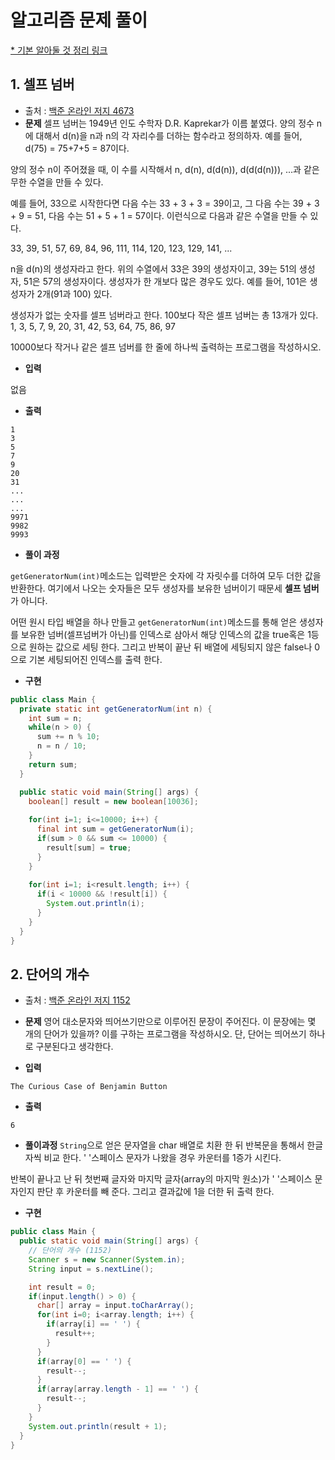 # 알고리즘 문제 풀이 

[* 기본 알아둘 것 정리 링크](https://github.com/ksu3101/TIL/blob/master/Algorithm/base.md)  
  
## 1. 셀프 넘버
- 출처 : [백준 온라인 저지 4673](https://www.acmicpc.net/problem/4673)
- **문제**
셀프 넘버는 1949년 인도 수학자 D.R. Kaprekar가 이름 붙였다. 양의 정수 n에 대해서 d(n)을 n과 n의 각 자리수를 더하는 함수라고 정의하자. 예를 들어, d(75) = 75+7+5 = 87이다.

양의 정수 n이 주어졌을 때, 이 수를 시작해서 n, d(n), d(d(n)), d(d(d(n))), ...과 같은 무한 수열을 만들 수 있다. 

예를 들어, 33으로 시작한다면 다음 수는 33 + 3 + 3 = 39이고, 그 다음 수는 39 + 3 + 9 = 51, 다음 수는 51 + 5 + 1 = 57이다. 이런식으로 다음과 같은 수열을 만들 수 있다.

33, 39, 51, 57, 69, 84, 96, 111, 114, 120, 123, 129, 141, ...

n을 d(n)의 생성자라고 한다. 위의 수열에서 33은 39의 생성자이고, 39는 51의 생성자, 51은 57의 생성자이다. 생성자가 한 개보다 많은 경우도 있다. 예를 들어, 101은 생성자가 2개(91과 100) 있다. 

생성자가 없는 숫자를 셀프 넘버라고 한다. 100보다 작은 셀프 넘버는 총 13개가 있다. 1, 3, 5, 7, 9, 20, 31, 42, 53, 64, 75, 86, 97

10000보다 작거나 같은 셀프 넘버를 한 줄에 하나씩 출력하는 프로그램을 작성하시오.

- **입력**

 없음

- **출력**

 ```
1
3
5
7
9
20
31
...
...
...
9971
9982
9993
 ```

- **풀이 과정**

`getGeneratorNum(int)`메소드는 입력받은 숫자에 각 자릿수를 더하여 모두 더한 값을 반환한다. 여기에서 나오는 숫자들은 모두 생성자를 보유한 넘버이기 때문세 **셀프 넘버**가 아니다.

어떤 원시 타입 배열을 하나 만들고 `getGeneratorNum(int)`메소드를 통해 얻은 생성자를 보유한 넘버(셀프넘버가 아닌)를 인덱스로 삼아서 해당 인덱스의 값을 true혹은 1등으로 원하는 값으로 세팅 한다.  그리고 반복이 끝난 뒤 배열에 세팅되지 않은 false나 0으로 기본 세팅되어진 인덱스를 출력 한다. 

- **구현**

```java
public class Main {  
  private static int getGeneratorNum(int n) {
    int sum = n;
    while(n > 0) {
      sum += n % 10;
      n = n / 10;
    }
    return sum;
  }

  public static void main(String[] args) {
    boolean[] result = new boolean[10036];
    
    for(int i=1; i<=10000; i++) {
      final int sum = getGeneratorNum(i);
      if(sum > 0 && sum <= 10000) {
        result[sum] = true;
      }
    }
    
    for(int i=1; i<result.length; i++) {
      if(i < 10000 && !result[i]) {
        System.out.println(i);
      }
    }
  }
}
```

## 2. 단어의 개수   
- 출처 : [백준 온라인 저지 1152](https://www.acmicpc.net/problem/1152)
- **문제**
영어 대소문자와 띄어쓰기만으로 이루어진 문장이 주어진다. 이 문장에는 몇 개의 단어가 있을까? 이를 구하는 프로그램을 작성하시오. 단, 단어는 띄어쓰기 하나로 구분된다고 생각한다.


- **입력**

 `The Curious Case of Benjamin Button`

- **출력**

`6`

- **풀이과정**
`String`으로 얻은 문자열을 char 배열로 치환 한 뒤 반복문을 통해서 한글자씩 비교 한다. ' '스페이스 문자가 나왔을 경우 카운터를 1증가 시킨다. 

반복이 끝나고 난 뒤 첫번째 글자와 마지막 글자(array의 마지막 원소)가 ' '스페이스 문자인지 판단 후 카운터를 빼 준다. 
그리고 결과값에 1을 더한 뒤 출력 한다.  

- **구현**

```java
public class Main {
  public static void main(String[] args) {    
    // 단어의 개수 (1152)
    Scanner s = new Scanner(System.in);
    String input = s.nextLine();

    int result = 0;
    if(input.length() > 0) {
      char[] array = input.toCharArray();
      for(int i=0; i<array.length; i++) {
        if(array[i] == ' ') {          
          result++;
        }
      }      
      if(array[0] == ' ') {
        result--;
      }
      if(array[array.length - 1] == ' ') {
        result--;
      }
    } 
    System.out.println(result + 1);
  }
}
```
